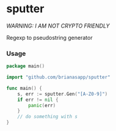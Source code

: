 # sputter

_WARNING: I AM NOT CRYPTO FRIENDLY_

Regexp to pseudostring generator

### Usage
```go
package main()

import "github.com/brianasapp/sputter"

func main() {
	s, err := sputter.Gen("[A-Z0-9]")
	if err != nil {
		panic(err)
	}
	// do something with s
}
```

